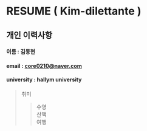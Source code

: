 # RESUME ( Kim-dilettante )

##  개인 이력사항

#### 이름 : 김동현
#### email : core0210@naver.com
#### university : hallym university

>  취미  
>> 수영  
>> 산책  
>> 여행  
